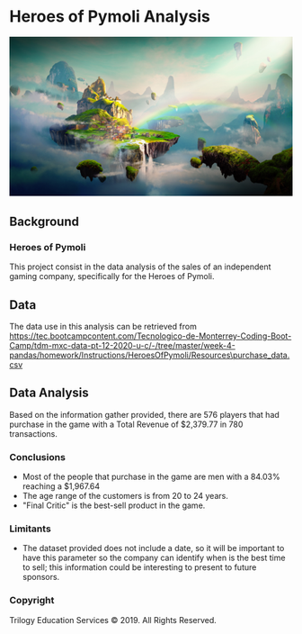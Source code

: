 # Heroes of Pymoli Analysis

![Fantasy](Images/Fantasy.png)

## Background

### Heroes of Pymoli

This project consist in the data analysis of the sales of an independent gaming company, specifically for the Heroes of Pymoli.

## Data

The data use in this analysis can be retrieved from https://tec.bootcampcontent.com/Tecnologico-de-Monterrey-Coding-Boot-Camp/tdm-mxc-data-pt-12-2020-u-c/-/tree/master/week-4-pandas/homework/Instructions/HeroesOfPymoli/Resources\purchase_data.csv

## Data Analysis

Based on the information gather provided, there are 576 players that had purchase in the game with a Total Revenue of $2,379.77 in 780 transactions. 

### Conclusions

* Most of the people that purchase in the game are men with a 84.03% reaching a $1,967.64
* The age range of the customers is from 20 to 24 years.
* "Final Critic" is the best-sell product in the game.

### Limitants

* The dataset provided does not include a date, so it will be important to have this parameter so the company can identify when is the best time to sell; this information could be interesting to present to future sponsors.

### Copyright

Trilogy Education Services © 2019. All Rights Reserved.
